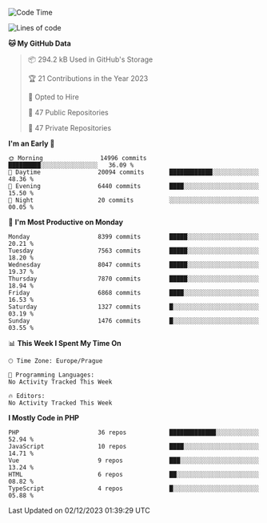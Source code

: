<!--START_SECTION:waka-->
![Code Time](http://img.shields.io/badge/Code%20Time-1%2C583%20hrs%2058%20mins-blue)

![Lines of code](https://img.shields.io/badge/From%20Hello%20World%20I%27ve%20Written-13.3%20million%20lines%20of%20code-blue)

**🐱 My GitHub Data** 

> 📦 294.2 kB Used in GitHub's Storage 
 > 
> 🏆 21 Contributions in the Year 2023
 > 
> 💼 Opted to Hire
 > 
> 📜 47 Public Repositories 
 > 
> 🔑 47 Private Repositories 
 > 
**I'm an Early 🐤** 

```text
🌞 Morning                14996 commits       █████████░░░░░░░░░░░░░░░░   36.09 % 
🌆 Daytime                20094 commits       ████████████░░░░░░░░░░░░░   48.36 % 
🌃 Evening                6440 commits        ████░░░░░░░░░░░░░░░░░░░░░   15.50 % 
🌙 Night                  20 commits          ░░░░░░░░░░░░░░░░░░░░░░░░░   00.05 % 
```
📅 **I'm Most Productive on Monday** 

```text
Monday                   8399 commits        █████░░░░░░░░░░░░░░░░░░░░   20.21 % 
Tuesday                  7563 commits        █████░░░░░░░░░░░░░░░░░░░░   18.20 % 
Wednesday                8047 commits        █████░░░░░░░░░░░░░░░░░░░░   19.37 % 
Thursday                 7870 commits        █████░░░░░░░░░░░░░░░░░░░░   18.94 % 
Friday                   6868 commits        ████░░░░░░░░░░░░░░░░░░░░░   16.53 % 
Saturday                 1327 commits        █░░░░░░░░░░░░░░░░░░░░░░░░   03.19 % 
Sunday                   1476 commits        █░░░░░░░░░░░░░░░░░░░░░░░░   03.55 % 
```


📊 **This Week I Spent My Time On** 

```text
🕑︎ Time Zone: Europe/Prague

💬 Programming Languages: 
No Activity Tracked This Week

🔥 Editors: 
No Activity Tracked This Week
```

**I Mostly Code in PHP** 

```text
PHP                      36 repos            █████████████░░░░░░░░░░░░   52.94 % 
JavaScript               10 repos            ████░░░░░░░░░░░░░░░░░░░░░   14.71 % 
Vue                      9 repos             ███░░░░░░░░░░░░░░░░░░░░░░   13.24 % 
HTML                     6 repos             ██░░░░░░░░░░░░░░░░░░░░░░░   08.82 % 
TypeScript               4 repos             █░░░░░░░░░░░░░░░░░░░░░░░░   05.88 % 
```




 Last Updated on 02/12/2023 01:39:29 UTC
<!--END_SECTION:waka-->
<!--
**AlexKratky/AlexKratky** is a ✨ _special_ ✨ repository because its `README.md` (this file) appears on your GitHub profile.

Here are some ideas to get you started:

- 🔭 I’m currently working on ...
- 🌱 I’m currently learning ...
- 👯 I’m looking to collaborate on ...
- 🤔 I’m looking for help with ...
- 💬 Ask me about ...
- 📫 How to reach me: ...
- 😄 Pronouns: ...
- ⚡ Fun fact: ...
-->

